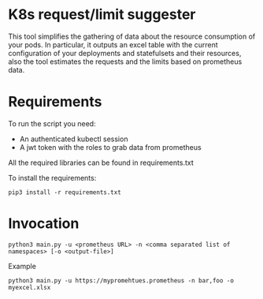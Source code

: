 # K8s request/limit suggester

This tool simplifies the gathering of data about the resource consumption of your pods.
In particular, it outputs an excel table with the current configuration of your deployments and statefulsets and their resources, also the tool estimates the requests and the limits based on prometheus data.

# Requirements
To run the script you need:
* An authenticated kubectl session
* A jwt token with the roles to grab data from prometheus

All the required libraries can be found in requirements.txt

To install the requirements:
```commandline
pip3 install -r requirements.txt
```

# Invocation
```commandline
python3 main.py -u <prometheus URL> -n <comma separated list of namespaces> [-o <output-file>]
```
Example
```commandline
python3 main.py -u https://mypromehtues.prometheus -n bar,foo -o myexcel.xlsx
```
